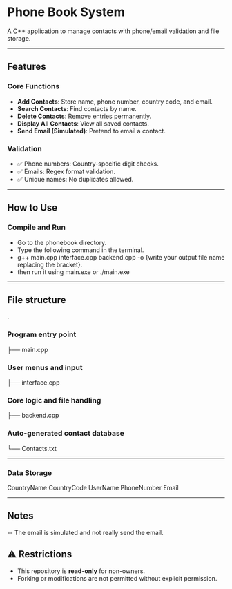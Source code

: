 # Phone Book System 

A C++ application to manage contacts with phone/email validation and file storage.  

---

## Features  

### Core Functions  
- **Add Contacts**: Store name, phone number, country code, and email.  
- **Search Contacts**: Find contacts by name.  
- **Delete Contacts**: Remove entries permanently.  
- **Display All Contacts**: View all saved contacts.  
- **Send Email (Simulated)**: Pretend to email a contact.  

### Validation  
- ✅ Phone numbers: Country-specific digit checks.  
- ✅ Emails: Regex format validation.  
- ✅ Unique names: No duplicates allowed.  

---

## How to Use  

### Compile and Run  
- Go to the phonebook directory.
- Type the following command in the terminal.
- g++ main.cpp interface.cpp backend.cpp -o {write your output file name replacing the bracket}.
- then run it using main.exe or ./main.exe

---


## File structure
.
### Program entry point
├── main.cpp 
### User menus and input
├── interface.cpp 
### Core logic and file handling
├── backend.cpp   
### Auto-generated contact database
└── Contacts.txt      

---

### Data Storage
CountryName CountryCode UserName PhoneNumber Email

---

## Notes
-- The email is simulated and not really send the email.


## ⚠️ Restrictions  
- This repository is **read-only** for non-owners.  
- Forking or modifications are not permitted without explicit permission.  
